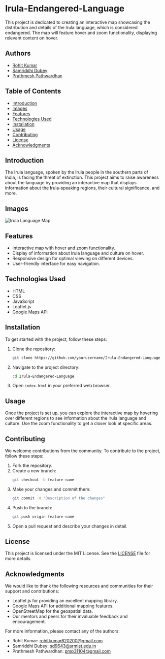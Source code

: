 # Irula-Endangered-Language

This project is dedicated to creating an interactive map showcasing the distribution and details of the Irula language, which is considered endangered. The map will feature hover and zoom functionality, displaying relevant content on hover.

## Authors
- [Rohit Kumar](https://github.com/RohitKumar-tech)
- [Samriddhi Dubey](https://github.com/samriddhi2810)
- [Prathmesh Pathwardhan](https://github.com/SYMPCoding)

## Table of Contents
- [Introduction](#introduction)
- [Images](#images)
- [Features](#features)
- [Technologies Used](#technologies-used)
- [Installation](#installation)
- [Usage](#usage)
- [Contributing](#contributing)
- [License](#license)
- [Acknowledgments](#acknowledgments)

## Introduction
The Irula language, spoken by the Irula people in the southern parts of India, is facing the threat of extinction. This project aims to raise awareness about the language by providing an interactive map that displays information about the Irula-speaking regions, their cultural significance, and more.

## Images
<!-- Add any relevant images or screenshots of the project here -->
![Irula Language Map](images/irula_map.png)

## Features
- Interactive map with hover and zoom functionality.
- Display of information about Irula language and culture on hover.
- Responsive design for optimal viewing on different devices.
- User-friendly interface for easy navigation.

## Technologies Used
- HTML
- CSS
- JavaScript
- Leaflet.js
- Google Maps API

## Installation
To get started with the project, follow these steps:

1. Clone the repository:
    ```bash
    git clone https://github.com/yourusername/Irula-Endangered-Language.git
    ```

2. Navigate to the project directory:
    ```bash
    cd Irula-Endangered-Language
    ```

3. Open `index.html` in your preferred web browser.

## Usage
Once the project is set up, you can explore the interactive map by hovering over different regions to see information about the Irula language and culture. Use the zoom functionality to get a closer look at specific areas.

## Contributing
We welcome contributions from the community. To contribute to the project, follow these steps:

1. Fork the repository.
2. Create a new branch:
    ```bash
    git checkout -b feature-name
    ```
3. Make your changes and commit them:
    ```bash
    git commit -m "Description of the changes"
    ```
4. Push to the branch:
    ```bash
    git push origin feature-name
    ```
5. Open a pull request and describe your changes in detail.

## License
This project is licensed under the MIT License. See the [LICENSE](LICENSE) file for more details.

## Acknowledgments
We would like to thank the following resources and communities for their support and contributions:
- Leaflet.js for providing an excellent mapping library.
- Google Maps API for additional mapping features.
- OpenStreetMap for the geospatial data.
- Our mentors and peers for their invaluable feedback and encouragement.

For more information, please contact any of the authors:
- Rohit Kumar: rohitkumar620200@gmail.com
- Samriddhi Dubey: sd9643@srmist.edu.in
- Prathmesh Pathwardhan: pmp31104@gmail.com
